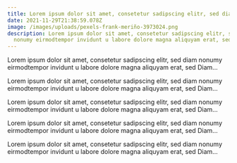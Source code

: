 ```yaml
---
title: Lorem ipsum dolor sit amet, consetetur sadipscing elitr, sed diam nonumy
date: 2021-11-29T21:38:59.078Z
image: /images/uploads/pexels-frank-meriño-3973024.png
description: Lorem ipsum dolor sit amet, consetetur sadipscing elitr, sed diam
  nonumy eirmodtempor invidunt u labore dolore magna aliquyam erat, sed Diam...
---
```

Lorem ipsum dolor sit amet, consetetur sadipscing elitr, sed diam nonumy eirmodtempor invidunt u labore dolore magna aliquyam erat, sed Diam...

Lorem ipsum dolor sit amet, consetetur sadipscing elitr, sed diam nonumy eirmodtempor invidunt u labore dolore magna aliquyam erat, sed Diam...

Lorem ipsum dolor sit amet, consetetur sadipscing elitr, sed diam nonumy eirmodtempor invidunt u labore dolore magna aliquyam erat, sed Diam...

Lorem ipsum dolor sit amet, consetetur sadipscing elitr, sed diam nonumy eirmodtempor invidunt u labore dolore magna aliquyam erat, sed Diam...



Lorem ipsum dolor sit amet, consetetur sadipscing elitr, sed diam nonumy eirmodtempor invidunt u labore dolore magna aliquyam erat, sed Diam...